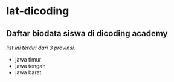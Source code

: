 lat-dicoding
==
Daftar biodata siswa di dicoding academy
--
*list ini terdiri dari 3 provinsi.*
- jawa timur
- jawa tengah
- jawa barat
